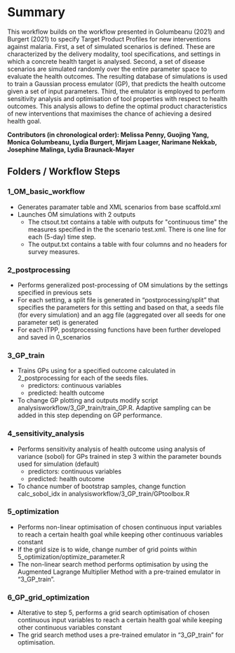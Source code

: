# Summary

This workflow builds on the workflow presented in Golumbeanu (2021) and Burgert (2021) to specify Target Product Profiles for new interventions against malaria. First, a set of simulated scenarios is defined. These are characterized by the delivery modality, tool specifications, and settings in which a concrete health target is analysed. Second, a set of disease scenarios are simulated randomly over the entire parameter space to evaluate the health outcomes. The resulting database of simulations is used to train a Gaussian process emulator (GP), that predicts the health outcome given a set of input parameters. Third, the emulator is employed to perform sensitivity analysis and optimisation of tool properties with respect to health outcomes. This analysis allows to define the optimal product characteristics of new interventions that maximises the chance of achieving a desired health goal.

**Contributors (in chronological order): Melissa Penny, Guojing Yang, Monica Golumbeanu, Lydia Burgert, Mirjam Laager, Narimane Nekkab, Josephine Malinga, Lydia Braunack-Mayer**


## Folders / Workflow Steps

### 1_OM_basic_workflow
- Generates paramater table and XML scenarios from base scaffold.xml
- Launches OM simulations with 2 outputs
    - The ctsout.txt contains a table with outputs for "continuous time" the measures specified in the the scenario test.xml. There is one line for each (5-day) time step.
    - The output.txt contains a table with four columns and no headers for survey measures.

### 2_postprocessing
- Performs generalized post-processing of OM simulations by the settings specified in previous sets 
- For each setting, a split file is generated in “postprocessing/split” that specifies the parameters for this setting and based on that, a seeds file (for every simulation) and an agg file (aggregated over all seeds for one parameter set) is generated 
- For each iTPP, postprocessing functions have been further developed and saved in 0_scenarios

### 3_GP_train
- Trains GPs using for a specified outcome calculated  in 2_postprocessing for each of the seeds files. 
    - predictors: continuous variables
    - predicted: health outcome 
- To change GP plotting and outputs modify script analysisworkflow/3_GP_train/train_GP.R. Adaptive sampling can be added in this step depending on GP performance.

### 4_sensitivity_analysis
- Performs sensitivity analysis of health outcome using analysis of variance (sobol) for GPs trained in step 3 within the parameter bounds used for simulation (default) 
    - predictors: continuous variables
    - predicted: health outcome 
- To chance number of bootstrap samples, change function calc_sobol_idx in analysisworkflow/3_GP_train/GPtoolbox.R

### 5_optimization
- Performs non-linear optimisation of chosen continuous input variables to reach a certain health goal while keeping other continuous variables constant
- If the grid size is to wide, change number of grid points within 5_optimization/optimize_parameter.R
- The non-linear search method performs optimisation by using the Augmented Lagrange Multiplier Method with a pre-trained emulator in “3_GP_train”. 

### 6_GP_grid_optimization
- Alterative to step 5, performs a grid search optimisation of chosen continuous input variables to reach a certain health goal while keeping other continuous variables constant
- The grid search method uses a pre-trained emulator in “3_GP_train” for optimisation. 
